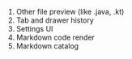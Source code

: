 1. Other file preview (like .java, .kt)
2. Tab and drawer history
3. Settings UI
4. Markdown code render
5. Markdown catalog
